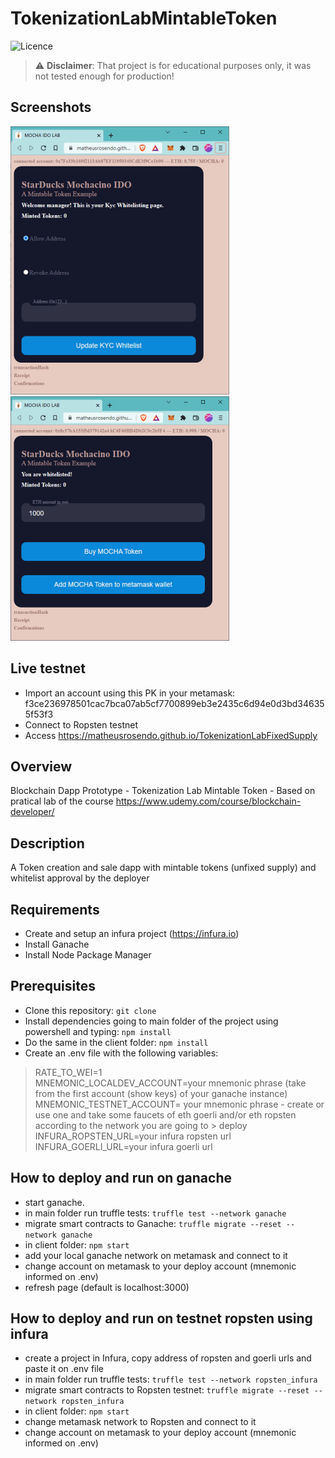 # TokenizationLabMintableToken
![Licence](https://img.shields.io/github/license/matheusrosendo/TokenizationLabMintableToken)
> :warning: **Disclaimer**: That project is for educational purposes only, it was not tested enough for production!

## Screenshots
![alt text](https://github.com/matheusrosendo/TokenizationLabMintableToken/blob/main/client/public/mocha_kyc.png)
![alt text](https://github.com/matheusrosendo/TokenizationLabMintableToken/blob/main/client/public/mocha_buy.png)

## Live testnet 
* Import an account using this PK in your metamask: f3ce236978501cac7bca07ab5cf7700899eb3e2435c6d94e0d3bd346355f53f3
* Connect to Ropsten testnet
* Access https://matheusrosendo.github.io/TokenizationLabFixedSupply

## Overview
Blockchain Dapp Prototype - Tokenization Lab Mintable Token - Based on pratical lab of the course https://www.udemy.com/course/blockchain-developer/

## Description
A Token creation and sale dapp with mintable tokens (unfixed supply) and whitelist approval by the deployer

## Requirements
* Create and setup an infura project (https://infura.io) 
* Install Ganache
* Install Node Package Manager

## Prerequisites
* Clone this repository: `git clone`  
* Install dependencies going to main folder of the project using powershell and typing: `npm install`  
* Do the same in the client folder: `npm install`  
* Create an .env file with the following variables:  
> RATE_TO_WEI=1  
> MNEMONIC_LOCALDEV_ACCOUNT=your mnemonic phrase (take from the first account (show keys) of your ganache instance)  
> MNEMONIC_TESTNET_ACCOUNT= your mnemonic phrase - create or use one and take some faucets of eth goerli and/or eth ropsten according to the network you are going to >  deploy  
> INFURA_ROPSTEN_URL=your infura ropsten url  
> INFURA_GOERLI_URL=your infura goerli url  


## How to deploy and run on ganache
* start ganache.  
* in main folder run truffle tests: `truffle test --network ganache`  
* migrate smart contracts to Ganache: `truffle migrate --reset --network ganache`  
* in client folder: `npm start`  
* add your local ganache network on metamask and connect to it  
* change account on metamask to your deploy account (mnemonic informed on .env)  
* refresh page (default is localhost:3000)  

## How to deploy and run on testnet ropsten using infura
* create a project in Infura, copy address of ropsten and goerli urls and paste it on .env file  
* in main folder run truffle tests: `truffle test --network ropsten_infura`  
* migrate smart contracts to Ropsten testnet: `truffle migrate --reset --network ropsten_infura`  
* in client folder: `npm start`   
* change metamask network to Ropsten and connect to it   
* change account on metamask to your deploy account (mnemonic informed on .env)  
